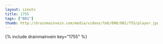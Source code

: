 ```yaml
--- 
layout: sieutv
title: 1755
tags: ["001"]
thumb: http://drainmainvein.com/media/videos/tmb/000/001/755/player.jpg
---
```

{% include drainmainvein key="1755" %} 
